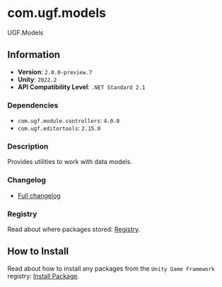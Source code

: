 # com.ugf.models

UGF.Models

## Information

- **Version**: `2.0.0-preview.7`
- **Unity**: `2022.2`
- **API Compatibility Level**: `.NET Standard 2.1`

### Dependencies

- `com.ugf.module.controllers`: `4.0.0`
- `com.ugf.editortools`: `2.15.0`


### Description

Provides utilities to work with data models.

### Changelog

- [Full changelog](changelog.md)

### Registry

Read about where packages stored: [Registry](https://github.com/unity-game-framework/organization/blob/main/docs/registry.md).

## How to Install

Read about how to install any packages from the `Unity Game Framework` registry: [Install Package](https://github.com/unity-game-framework/organization/blob/main/docs/install-packages.md).
